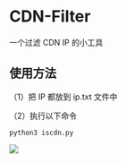 # CDN-Filter
 一个过滤 CDN IP 的小工具

## 使用方法

（1）把 IP 都放到 ip.txt 文件中

（2）执行以下命令

```
python3 iscdn.py
```

![](https://github.com/NyDubh3/CDN-Filter/blob/main/images/image1.jpg?raw=true)
